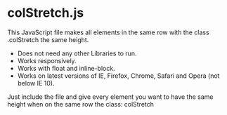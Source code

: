 # colStretch.js
This JavaScript file makes all elements in the same row with the class .colStretch the same height.

- Does not need any other Libraries to run.
- Works responsively.
- Works with float and inline-block.
- Works on latest versions of IE, Firefox, Chrome, Safari and Opera (not below IE 10).

Just include the file and give every element you want to have the same height when on the same row the class: colStretch
